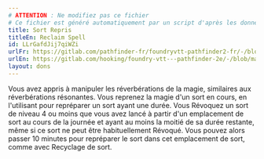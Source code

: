 ```yaml
---
# ATTENTION : Ne modifiez pas ce fichier
# Ce fichier est généré automatiquement par un script d'après les données du module Foundry VTT officiel et de sa traduction
title: Sort Repris
titleEn: Reclaim Spell
id: LLrGafdJij7qiWZi
urlFr: https://gitlab.com/pathfinder-fr/foundryvtt-pathfinder2-fr/-/blob/master/data/feats/LLrGafdJij7qiWZi.htm
urlEn: https://gitlab.com/hooking/foundry-vtt---pathfinder-2e/-/blob/master/packs/data/feats.db/reclaim-spell.json
layout: dons
---
```

Vous avez appris à manipuler les réverbérations de la magie, similaires aux réverbérations résonantes. Vous reprenez la magie d'un sort en cours, en l'utilisant pour repréparer un sort ayant une durée. Vous Révoquez un sort de niveau 4 ou moins que vous avez lancé à partir d'un emplacement de sort au cours de la journée et ayant au moins la moitié de sa durée restante, même si ce sort ne peut être habituellement Révoqué. Vous pouvez alors passer 10 minutes pour repréparer le sort dans cet emplacement de sort, comme avec Recyclage de sort.
